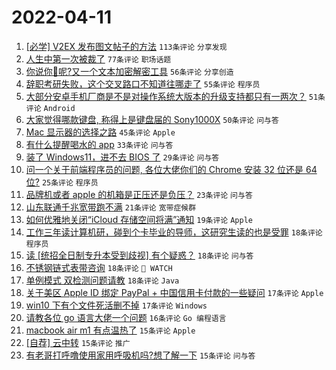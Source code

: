 # 2022-04-11

1. [[必学] V2EX 发布图文帖子的方法](https://www.v2ex.com/t/846267) `113条评论` `分享发现`
1. [人生中第一次被裁了](https://www.v2ex.com/t/846185) `77条评论` `职场话题`
1. [你说你🐴呢?又一个文本加密解密工具](https://www.v2ex.com/t/846245) `56条评论` `分享创造`
1. [辞职考研失败，这个交叉路口不知道往哪走了](https://www.v2ex.com/t/846237) `55条评论` `程序员`
1. [大部分安卓手机厂商是不是对操作系统大版本的升级支持都只有一两次？](https://www.v2ex.com/t/846187) `51条评论` `Android`
1. [大家觉得哪款键盘, 称得上是键盘届的 Sony1000X](https://www.v2ex.com/t/846180) `50条评论` `问与答`
1. [Mac 显示器的选择之路](https://www.v2ex.com/t/846202) `45条评论` `Apple`
1. [有什么提醒喝水的 app](https://www.v2ex.com/t/846229) `33条评论` `问与答`
1. [装了 Windows11，进不去 BIOS 了](https://www.v2ex.com/t/846257) `29条评论` `问与答`
1. [问一个关于前端程序员的问题, 各位大佬你们的 Chrome 安装 32 位还是 64 位?](https://www.v2ex.com/t/846246) `25条评论` `程序员`
1. [品牌机或者 apple 的机箱是正压还是负压？](https://www.v2ex.com/t/846204) `23条评论` `问与答`
1. [山东联通千兆宽带跑不满](https://www.v2ex.com/t/846189) `21条评论` `宽带症候群`
1. [如何优雅地关闭“iCloud 存储空间将满”通知](https://www.v2ex.com/t/846199) `19条评论` `Apple`
1. [工作三年读计算机研，碰到个卡毕业的导师，这研究生读的也是受罪](https://www.v2ex.com/t/846304) `18条评论` `程序员`
1. [读 [统招全日制专升本受到歧视] 有个疑惑？](https://www.v2ex.com/t/846249) `18条评论` `问与答`
1. [不锈钢链式表带咨询](https://www.v2ex.com/t/846208) `18条评论` ` WATCH`
1. [单例模式 双检测问题请教](https://www.v2ex.com/t/846190) `18条评论` `Java`
1. [关于美区 Apple ID 绑定 PayPal + 中国信用卡付款的一些疑问](https://www.v2ex.com/t/846209) `17条评论` `Apple`
1. [win10 下有个文件死活删不掉](https://www.v2ex.com/t/846198) `17条评论` `Windows`
1. [请教各位 go 语言大佬一个问题](https://www.v2ex.com/t/846241) `16条评论` `Go 编程语言`
1. [macbook air m1 有点温热了](https://www.v2ex.com/t/846297) `15条评论` `Apple`
1. [[自荐] 云中转](https://www.v2ex.com/t/846259) `15条评论` `推广`
1. [有老哥打呼噜使用家用呼吸机吗?想了解一下](https://www.v2ex.com/t/846251) `15条评论` `问与答`
